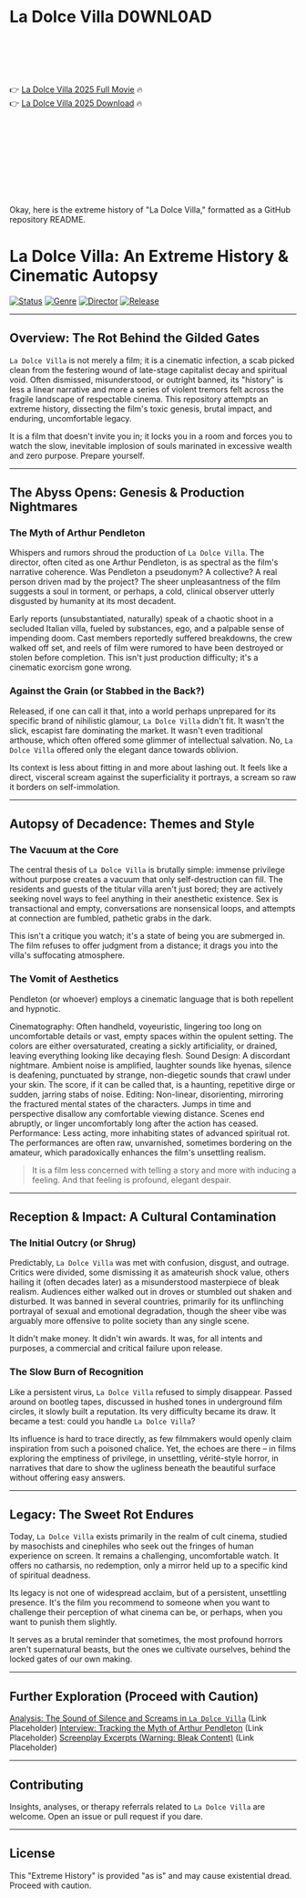# La Dolce Villa D0WNL0AD

<br><br><br><br>


👉 <a href="https://Michael-inidinpo1980.github.io/eibqvfrrpp/">La Dolce Villa 2025 Full Movie</a> 🔥
<br>
👉 <a href="https://Michael-inidinpo1980.github.io/eibqvfrrpp/">La Dolce Villa 2025 Download</a> 🔥


<br><br><br><br><br><br><br><br>


Okay, here is the extreme history of "La Dolce Villa," formatted as a GitHub repository README.


# La Dolce Villa: An Extreme History & Cinematic Autopsy

[![Status](https://img.shields.io/badge/Status-Cult%20Classic%20(Polarizing)-red)](https://example.com/status-link)
[![Genre](https://img.shields.io/badge/Genre-Societal%20Critique%20%7C%20Existential%20Horror-orange)](https://example.com/genre-link)
[![Director](https://img.shields.io/badge/Director-Arthur%20Pendleton%20(Attributed)-lightgrey)](https://example.com/director-link)
[![Release](https://img.shields.io/badge/Year-Undated%20(Circa%20Late%2070s%2FEarly%2080s)-yellow)](https://example.com/year-link)

---

## Overview: The Rot Behind the Gilded Gates

`La Dolce Villa` is not merely a film; it is a cinematic infection, a scab picked clean from the festering wound of late-stage capitalist decay and spiritual void. Often dismissed, misunderstood, or outright banned, its "history" is less a linear narrative and more a series of violent tremors felt across the fragile landscape of respectable cinema. This repository attempts an extreme history, dissecting the film's toxic genesis, brutal impact, and enduring, uncomfortable legacy.

It is a film that doesn't invite you in; it locks you in a room and forces you to watch the slow, inevitable implosion of souls marinated in excessive wealth and zero purpose. Prepare yourself.

---

## The Abyss Opens: Genesis & Production Nightmares

### The Myth of Arthur Pendleton

Whispers and rumors shroud the production of `La Dolce Villa`. The director, often cited as one Arthur Pendleton, is as spectral as the film's narrative coherence. Was Pendleton a pseudonym? A collective? A real person driven mad by the project? The sheer unpleasantness of the film suggests a soul in torment, or perhaps, a cold, clinical observer utterly disgusted by humanity at its most decadent.

Early reports (unsubstantiated, naturally) speak of a chaotic shoot in a secluded Italian villa, fueled by substances, ego, and a palpable sense of impending doom. Cast members reportedly suffered breakdowns, the crew walked off set, and reels of film were rumored to have been destroyed or stolen before completion. This isn't just production difficulty; it's a cinematic exorcism gone wrong.

### Against the Grain (or Stabbed in the Back?)

Released, if one can call it that, into a world perhaps unprepared for its specific brand of nihilistic glamour, `La Dolce Villa` didn't fit. It wasn't the slick, escapist fare dominating the market. It wasn't even traditional arthouse, which often offered some glimmer of intellectual salvation. No, `La Dolce Villa` offered only the elegant dance towards oblivion.

Its context is less about fitting in and more about lashing out. It feels like a direct, visceral scream against the superficiality it portrays, a scream so raw it borders on self-immolation.

---

## Autopsy of Decadence: Themes and Style

### The Vacuum at the Core

The central thesis of `La Dolce Villa` is brutally simple: immense privilege without purpose creates a vacuum that only self-destruction can fill. The residents and guests of the titular villa aren't just bored; they are actively seeking novel ways to feel anything in their anesthetic existence. Sex is transactional and empty, conversations are nonsensical loops, and attempts at connection are fumbled, pathetic grabs in the dark.

This isn't a critique you watch; it's a state of being you are submerged in. The film refuses to offer judgment from a distance; it drags you into the villa's suffocating atmosphere.

### The Vomit of Aesthetics

Pendleton (or whoever) employs a cinematic language that is both repellent and hypnotic.

   Cinematography: Often handheld, voyeuristic, lingering too long on uncomfortable details or vast, empty spaces within the opulent setting. The colors are either oversaturated, creating a sickly artificiality, or drained, leaving everything looking like decaying flesh.
   Sound Design: A discordant nightmare. Ambient noise is amplified, laughter sounds like hyenas, silence is deafening, punctuated by strange, non-diegetic sounds that crawl under your skin. The score, if it can be called that, is a haunting, repetitive dirge or sudden, jarring stabs of noise.
   Editing: Non-linear, disorienting, mirroring the fractured mental states of the characters. Jumps in time and perspective disallow any comfortable viewing distance. Scenes end abruptly, or linger uncomfortably long after the action has ceased.
   Performance: Less acting, more inhabiting states of advanced spiritual rot. The performances are often raw, unvarnished, sometimes bordering on the amateur, which paradoxically enhances the film's unsettling realism.

> It is a film less concerned with telling a story and more with inducing a feeling. And that feeling is profound, elegant despair.

---

## Reception & Impact: A Cultural Contamination

### The Initial Outcry (or Shrug)

Predictably, `La Dolce Villa` was met with confusion, disgust, and outrage. Critics were divided, some dismissing it as amateurish shock value, others hailing it (often decades later) as a misunderstood masterpiece of bleak realism. Audiences either walked out in droves or stumbled out shaken and disturbed. It was banned in several countries, primarily for its unflinching portrayal of sexual and emotional degradation, though the sheer vibe was arguably more offensive to polite society than any single scene.

It didn't make money. It didn't win awards. It was, for all intents and purposes, a commercial and critical failure upon release.

### The Slow Burn of Recognition

Like a persistent virus, `La Dolce Villa` refused to simply disappear. Passed around on bootleg tapes, discussed in hushed tones in underground film circles, it slowly built a reputation. Its very difficulty became its draw. It became a test: could you handle `La Dolce Villa`?

Its influence is hard to trace directly, as few filmmakers would openly claim inspiration from such a poisoned chalice. Yet, the echoes are there – in films exploring the emptiness of privilege, in unsettling, vérité-style horror, in narratives that dare to show the ugliness beneath the beautiful surface without offering easy answers.

---

## Legacy: The Sweet Rot Endures

Today, `La Dolce Villa` exists primarily in the realm of cult cinema, studied by masochists and cinephiles who seek out the fringes of human experience on screen. It remains a challenging, uncomfortable watch. It offers no catharsis, no redemption, only a mirror held up to a specific kind of spiritual deadness.

Its legacy is not one of widespread acclaim, but of a persistent, unsettling presence. It's the film you recommend to someone when you want to challenge their perception of what cinema can be, or perhaps, when you want to punish them slightly.

It serves as a brutal reminder that sometimes, the most profound horrors aren't supernatural beasts, but the ones we cultivate ourselves, behind the locked gates of our own making.

---

## Further Exploration (Proceed with Caution)

   [Analysis: The Sound of Silence and Screams in `La Dolce Villa`](#) (Link Placeholder)
   [Interview: Tracking the Myth of Arthur Pendleton](#) (Link Placeholder)
   [Screenplay Excerpts (Warning: Bleak Content)](#) (Link Placeholder)

---

## Contributing

Insights, analyses, or therapy referrals related to `La Dolce Villa` are welcome. Open an issue or pull request if you dare.

---

## License

This "Extreme History" is provided "as is" and may cause existential dread. Proceed with caution.



